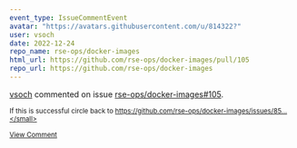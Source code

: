 ```yaml
---
event_type: IssueCommentEvent
avatar: "https://avatars.githubusercontent.com/u/814322?"
user: vsoch
date: 2022-12-24
repo_name: rse-ops/docker-images
html_url: https://github.com/rse-ops/docker-images/pull/105
repo_url: https://github.com/rse-ops/docker-images
---
```


<a href='https://github.com/vsoch' target='_blank'>vsoch</a> commented on issue <a href='https://github.com/rse-ops/docker-images/pull/105' target='_blank'>rse-ops/docker-images#105</a>.

<small>If this is successful circle back to https://github.com/rse-ops/docker-images/issues/85...</small>

<a href='https://github.com/rse-ops/docker-images/pull/105' target='_blank'>View Comment</a>